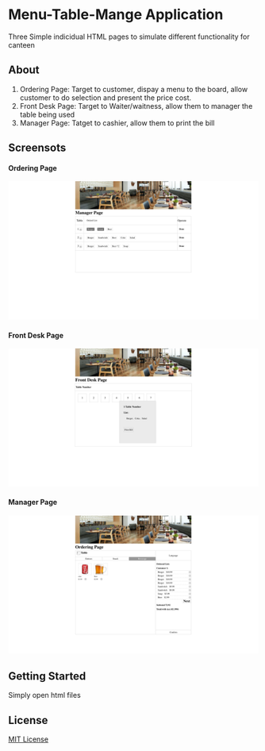 # Menu-Table-Mange Application

Three Simple  indicidual HTML pages to simulate different functionality for canteen 

## About

1. Ordering Page: Target to customer, dispay a menu to the board, allow customer to do selection and present the price cost.
2. Front Desk Page: Target to Waiter/waitness, allow them to manager the table being used
3. Manager Page: Tatget to cashier, allow them to print the bill

## Screensots
#### Ordering Page
![Ordering Page](./assets/menu-page.png)
#### Front Desk Page
![Front Desk Page](./assets/bill-page.png)
#### Manager Page
![Manager Page](./assets/service-page.png)


## Getting Started

Simply open html files

## License
[MIT License](LICENSE)
